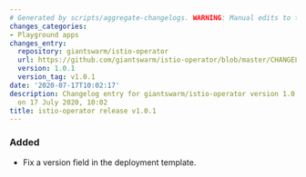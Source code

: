 ```yaml
---
# Generated by scripts/aggregate-changelogs. WARNING: Manual edits to this files will be overwritten.
changes_categories:
- Playground apps
changes_entry:
  repository: giantswarm/istio-operator
  url: https://github.com/giantswarm/istio-operator/blob/master/CHANGELOG.md#v101---2020-07-19
  version: 1.0.1
  version_tag: v1.0.1
date: '2020-07-17T10:02:17'
description: Changelog entry for giantswarm/istio-operator version 1.0.1, published
  on 17 July 2020, 10:02
title: istio-operator release v1.0.1
---
```


### Added 
- Fix a version field in the deployment template.
